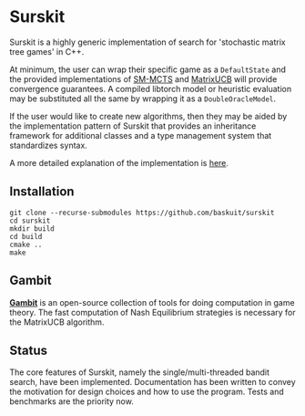 # Surskit

Surskit is a highly generic implementation of search for 'stochastic matrix tree games' in C++.

At minimum, the user can wrap their specific game as a `DefaultState` and the provided implementations of [SM-MCTS](https://arxiv.org/abs/1804.09045) and [MatrixUCB](https://arxiv.org/abs/2006.05145) will provide convergence guarantees. 
A compiled libtorch model or heuristic evaluation may be substituted all the same by wrapping it as a `DoubleOracleModel`.

If the user would like to create new algorithms, then they may be aided by the implementation pattern of Surskit that provides an inheritance framework for additional classes and a type management system that standardizes syntax. 

A more detailed explanation of the implementation is [here](https://github.com/baskuit/surskit/blob/master/src/readme.md).

## Installation

    git clone --recurse-submodules https://github.com/baskuit/surskit
    cd surskit
    mkdir build
    cd build
    cmake ..
    make

## Gambit

**[Gambit](https://github.com/gambitproject/gambit)** is an open-source collection of tools for doing computation in game theory. 
The fast computation of Nash Equilibrium strategies is necessary for the MatrixUCB algorithm.

## Status
The core features of Surskit, namely the single/multi-threaded bandit search, have been implemented. Documentation has been written to convey the motivation for design choices and how to use the program. Tests and benchmarks are the priority now.
